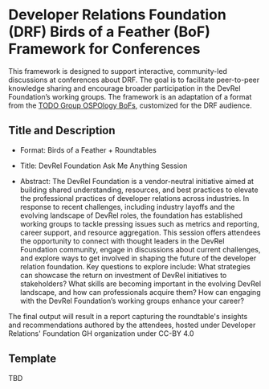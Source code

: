 # Developer Relations Foundation (DRF) Birds of a Feather (BoF) Framework for Conferences

This framework is designed to support interactive, community-led discussions at conferences about DRF.
The goal is to facilitate peer-to-peer knowledge sharing and encourage broader participation in the DevRel Foundation’s working groups.
The framework is an adaptation of a format from the [TODO Group OSPOlogy BoFs](https://github.com/todogroup/ospology/tree/main/BoF), customized for the DRF audience.

## Title and Description

- Format: Birds of a Feather + Roundtables

- Title: DevRel Foundation Ask Me Anything Session

- Abstract: The DevRel Foundation is a vendor-neutral initiative aimed at building shared understanding, resources, and best practices to elevate the professional practices of developer relations across industries. In response to recent challenges, including industry layoffs and the evolving landscape of DevRel roles, the foundation has established working groups to tackle pressing issues such as metrics and reporting, career support, and resource aggregation. This session offers attendees the opportunity to connect with thought leaders in the DevRel Foundation community, engage in discussions about current challenges, and explore ways to get involved in shaping the future of the developer relation foundation. Key questions to explore include: What strategies can showcase the return on investment of DevRel initiatives to stakeholders? What skills are becoming important in the evolving DevRel landscape, and how can professionals acquire them? How can engaging with the DevRel Foundation’s working groups enhance your career?

The final output will result in a report capturing the roundtable's insights and recommendations authored by the attendees, hosted under Developer Relations' Foundation GH organization under CC-BY 4.0

## Template

TBD
